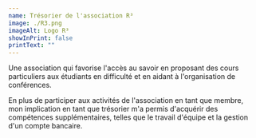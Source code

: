 ```yaml
---
name: Trésorier de l'association R³
image: ./R3.png
imageAlt: Logo R³
showInPrint: false
printText: ""
---
```


Une association qui favorise l'accès au savoir en proposant des cours particuliers aux étudiants en difficulté et en aidant à l'organisation de conférences.

En plus de participer aux activités de l'association en tant que membre, mon implication en tant que trésorier m'a permis d'acquérir des compétences supplémentaires, telles que le travail d'équipe et la gestion d'un compte bancaire.